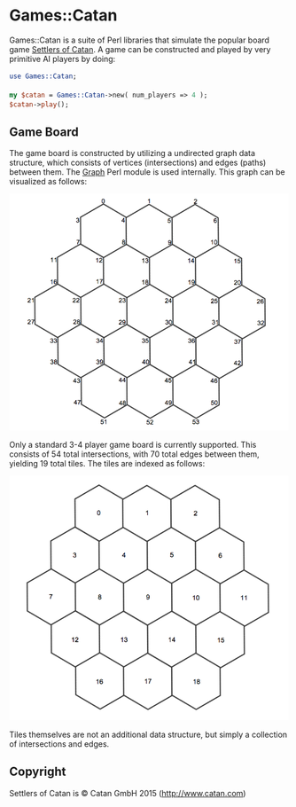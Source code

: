 # Games::Catan

Games::Catan is a suite of Perl libraries that simulate the popular board game [Settlers of Catan](http://www.catan.com).  A game can be constructed and played by very primitive AI players by doing:

```perl
use Games::Catan;

my $catan = Games::Catan->new( num_players => 4 );
$catan->play();
```

## Game Board

The game board is constructed by utilizing a undirected graph data structure, which consists of vertices (intersections) and
edges (paths) between them.  The [Graph](https://metacpan.org/pod/distribution/Graph/lib/Graph.pod) Perl module is used
internally.  This graph can be visualized as follows:

![catan undirected graph](img/catan_undirected_graph.png)

Only a standard 3-4 player game board is currently supported.  This consists of 54 total intersections, with 70 total edges
between them, yielding 19 total tiles.  The tiles are indexed as follows:

![catan tiles](img/catan_tiles.png)

Tiles themselves are not an additional data structure, but simply a collection of intersections and edges.

## Copyright

Settlers of Catan is © Catan GmbH 2015 (http://www.catan.com)
